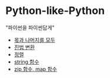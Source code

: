 # Python-like-Python<br>
"파이썬을 파이썬답게"

* [몫과 나머지를 모두](./arrange/divmod,unpacking.md)
* [진법 변환](./arrange/int(x,base).md)
* [정렬](./arrange/ljust,rjust,center.md)
* [string 함수](./arrange/string_module.md)
* [zip 함수, map 함수](./arrange/zip,map.md)